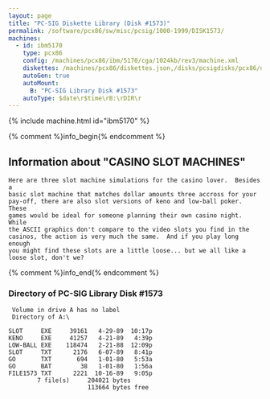 ```yaml
---
layout: page
title: "PC-SIG Diskette Library (Disk #1573)"
permalink: /software/pcx86/sw/misc/pcsig/1000-1999/DISK1573/
machines:
  - id: ibm5170
    type: pcx86
    config: /machines/pcx86/ibm/5170/cga/1024kb/rev3/machine.xml
    diskettes: /machines/pcx86/diskettes.json,/disks/pcsigdisks/pcx86/diskettes.json
    autoGen: true
    autoMount:
      B: "PC-SIG Library Disk #1573"
    autoType: $date\r$time\rB:\rDIR\r
---
```


{% include machine.html id="ibm5170" %}

{% comment %}info_begin{% endcomment %}

## Information about "CASINO SLOT MACHINES"

    Here are three slot machine simulations for the casino lover.  Besides a
    basic slot machine that matches dollar amounts three accross for your
    pay-off, there are also slot versions of keno and low-ball poker.  These
    games would be ideal for someone planning their own casino night.  While
    the ASCII graphics don't compare to the video slots you find in the
    casinos, the action is very much the same.  And if you play long enough
    you might find these slots are a little loose... but we all like a
    loose slot, don't we?
{% comment %}info_end{% endcomment %}


### Directory of PC-SIG Library Disk #1573

     Volume in drive A has no label
     Directory of A:\

    SLOT     EXE     39161   4-29-89  10:17p
    KENO     EXE     41257   4-21-89   4:39p
    LOW-BALL EXE    118474   2-21-88  12:09p
    SLOT     TXT      2176   6-07-89   8:41p
    GO       TXT       694   1-01-80   5:53a
    GO       BAT        38   1-01-80   1:56a
    FILE1573 TXT      2221  10-16-89   9:05p
            7 file(s)     204021 bytes
                          113664 bytes free
